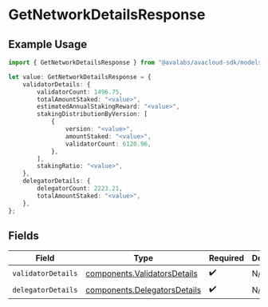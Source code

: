 # GetNetworkDetailsResponse

## Example Usage

```typescript
import { GetNetworkDetailsResponse } from "@avalabs/avacloud-sdk/models/components";

let value: GetNetworkDetailsResponse = {
    validatorDetails: {
        validatorCount: 1496.75,
        totalAmountStaked: "<value>",
        estimatedAnnualStakingReward: "<value>",
        stakingDistributionByVersion: [
            {
                version: "<value>",
                amountStaked: "<value>",
                validatorCount: 6120.96,
            },
        ],
        stakingRatio: "<value>",
    },
    delegatorDetails: {
        delegatorCount: 2223.21,
        totalAmountStaked: "<value>",
    },
};
```

## Fields

| Field                                                                        | Type                                                                         | Required                                                                     | Description                                                                  |
| ---------------------------------------------------------------------------- | ---------------------------------------------------------------------------- | ---------------------------------------------------------------------------- | ---------------------------------------------------------------------------- |
| `validatorDetails`                                                           | [components.ValidatorsDetails](../../models/components/validatorsdetails.md) | :heavy_check_mark:                                                           | N/A                                                                          |
| `delegatorDetails`                                                           | [components.DelegatorsDetails](../../models/components/delegatorsdetails.md) | :heavy_check_mark:                                                           | N/A                                                                          |